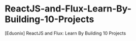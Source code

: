 # ReactJS-and-Flux-Learn-By-Building-10-Projects
[Eduonix] ReactJS and Flux: Learn By Building 10 Projects
